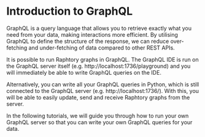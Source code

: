 # Introduction to GraphQL

GraphQL is a query language that allows you to retrieve exactly what you need from your data, making interactions more efficient. By utilising GraphQL to define the structure of the response, we can reduce over-fetching and under-fetching of data compared to other REST APIs.

It is possible to run Raphtory graphs in GraphQL. The GraphQL IDE is run on the GraphQL server itself (e.g. http://localhost:1736/playground) and you will immediately be able to write GraphQL queries on the IDE.

Alternatively, you can write all your GraphQL queries in Python, which is still connected to the GraphQL server (e.g. http://localhost:1736/). With this, you will be able to easily update, send and receive Raphtory graphs from the server.

In the following tutorials, we will guide you through how to run your own GraphQL server so that you can write your own GraphQL queries for your data.
